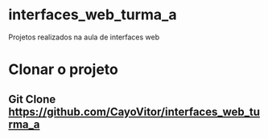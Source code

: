# interfaces_web_turma_a
Projetos realizados na aula de interfaces web 

# Clonar o projeto 

## Git Clone https://github.com/CayoVitor/interfaces_web_turma_a


